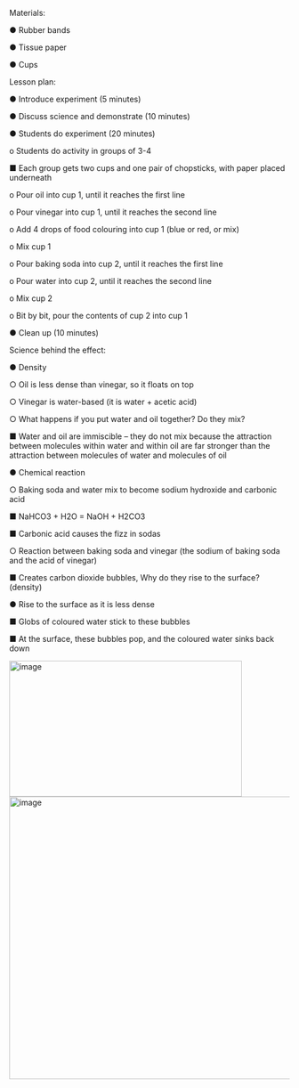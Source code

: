 Materials:

●	Rubber bands

●	Tissue paper

●	Cups

Lesson plan:

●	Introduce experiment (5 minutes)

●	Discuss science and demonstrate (10 minutes)

●	Students do experiment (20 minutes)

o	Students do activity in groups of 3-4

■	Each group gets two cups and one pair of chopsticks, with paper placed underneath

o	Pour oil into cup 1, until it reaches the first line

o	Pour vinegar into cup 1, until it reaches the second line

o	Add 4 drops of food colouring into cup 1 (blue or red, or mix)

o	Mix cup 1

o	Pour baking soda into cup 2, until it reaches the first line

o	Pour water into cup 2, until it reaches the second line

o	Mix cup 2

o	Bit by bit, pour the contents of cup 2 into cup 1

●	Clean up (10 minutes)

Science behind the effect:

●	Density

○	Oil is less dense than vinegar, so it floats on top

○	Vinegar is water-based (it is water + acetic acid)

○	What happens if you put water and oil together? Do they mix?

■	Water and oil are immiscible – they do not mix because the attraction between molecules within water and within oil are far stronger than the attraction between molecules of water and molecules of oil

●	Chemical reaction

○	Baking soda and water mix to become sodium hydroxide and carbonic acid

■	NaHCO3 + H2O = NaOH + H2CO3

■	Carbonic acid causes the fizz in sodas

○	Reaction between baking soda and vinegar (the sodium of baking soda and the acid of vinegar)

■	Creates carbon dioxide bubbles, Why do they rise to the surface? (density)

●	Rise to the surface as it is less dense

■	Globs of coloured water stick to these bubbles

■	At the surface, these bubbles pop, and the coloured water sinks back down


<img width="418" height="244" alt="image" src="https://github.com/user-attachments/assets/b926a8ad-539c-4b54-a46d-d5654e769765" />
<img width="518" height="508" alt="image" src="https://github.com/user-attachments/assets/db500718-ca39-4cfd-93b8-b0b1404208f0" />





